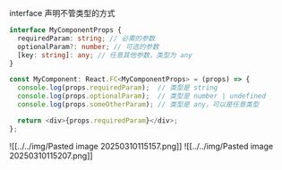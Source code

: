 interface 声明不管类型的方式
~~~ts
interface MyComponentProps {
  requiredParam: string; // 必需的参数
  optionalParam?: number; // 可选的参数
  [key: string]: any; // 任意其他参数，类型为 any
}

const MyComponent: React.FC<MyComponentProps> = (props) => {
  console.log(props.requiredParam);  // 类型是 string
  console.log(props.optionalParam);  // 类型是 number | undefined
  console.log(props.someOtherParam); // 类型是 any，可以是任意类型

  return <div>{props.requiredParam}</div>;
};
~~~
![[../../img/Pasted image 20250310115157.png]]
![[../../img/Pasted image 20250310115207.png]]


